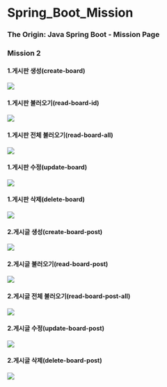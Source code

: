 # Spring_Boot_Mission

### The Origin: Java Spring Boot - Mission Page

### Mission 2

#### 1.게시판 생성(create-board)

![](2차/img/1.create-board.PNG)

#### 1.게시판 불러오기(read-board-id)

![](2차/img/1.read-board-id.PNG)

#### 1.게시판 전체 불러오기(read-board-all)

![](2차/img/1.read-board-all.PNG)

#### 1.게시판 수정(update-board)

![](2차/img/1.update-board.PNG)

#### 1.게시판 삭제(delete-board)

![](2차/img/1.delete-board.PNG)

#### 2.게시글 생성(create-board-post)

![](2차/img/2.create-board-post.PNG)

#### 2.게시글 불러오기(read-board-post)

![](2차/img/2.read-board-post.PNG)

#### 2.게시글 전체 불러오기(read-board-post-all)

![](2차/img/2.read-board-post-all.PNG)

#### 2.게시글 수정(update-board-post)

![](2차/img/2.update-board-post.PNG)

#### 2.게시글 삭제(delete-board-post)

![](2차/img/2.delete-board-post.PNG)

